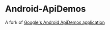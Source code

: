 # Android-ApiDemos

A fork of [Google's Android ApiDemos application](https://android.googlesource.com/platform/development/+/master/samples/ApiDemos/)